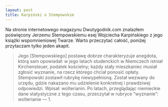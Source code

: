 ```yaml
---
layout: post
title: Karpiński o Stempowskim
---
```


Na stronie internetowego magazynu Dwutygodnik.com znalazłem poświęcony Jerzemu Stempowskiemu esej Wojciecha Karpińskiego z jego książki wspomnieniowej Twarze. Warto przeczytać całość, poniżej przytaczam tylko jeden akapit.

> Jego \[Stempowskiego\] postawę dobrze charakteryzuje anegdota, którą sam opowiadał: w jego latach studenckich w Niemczech istniał Kirchensteuer, podatek kościelny; każdy stały mieszkaniec musiał zgłosić wyznanie, na rzecz którego chciał ponosić opłaty. Stempowski zostawił rubrykę niewypełnioną. Został wezwany do urzędu, gdzie nakazano mu udzielenie konkretnej i prawdziwej odpowiedzi. Wpisał: wolterianin. Po latach, przeglądając niemieckie dane statystyczne z tego czasu, przeczytał w rubryce “wyznanie”: wolterianie — 1.
